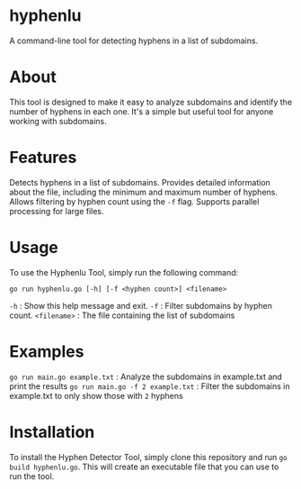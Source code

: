 # hyphenlu

A command-line tool for detecting hyphens in a list of subdomains.

# About

This tool is designed to make it easy to analyze subdomains and identify the number of hyphens in each one. It's a simple but useful tool for anyone working with subdomains.

# Features

Detects hyphens in a list of subdomains.
Provides detailed information about the file, including the minimum and maximum number of hyphens.
Allows filtering by hyphen count using the `-f` flag.
Supports parallel processing for large files.

# Usage

To use the Hyphenlu Tool, simply run the following command:

`go run hyphenlu.go [-h] [-f <hyphen count>] <filename>`

`-h` : Show this help message and exit.
`-f` : Filter subdomains by hyphen count.
`<filename>` : The file containing the list of subdomains

# Examples

`go run main.go example.txt` : Analyze the subdomains in example.txt and print the results
`go run main.go -f 2 example.txt` : Filter the subdomains in example.txt to only show those with `2` hyphens

# Installation

To install the Hyphen Detector Tool, simply clone this repository and run `go build hyphenlu.go`. This will create an executable file that you can use to run the tool.

